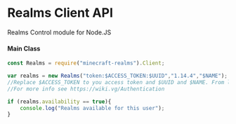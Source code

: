 Realms Client API
=====================
Realms Control module for Node.JS


#### Main Class

```js
const Realms = require("minecraft-realms").Client;

var realms = new Realms("token:$ACCESS_TOKEN:$UUID","1.14.4","$NAME");
//Replace $ACCESS_TOKEN to you access token and $UUID and $NAME. From launcher profiles or Mojang Auth API.
//For more info see https://wiki.vg/Authentication

if (realms.availability == true){
    console.log("Realms available for this user");
}
```
